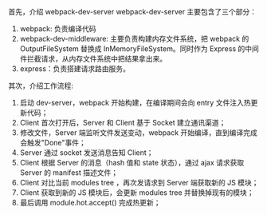 首先，介绍 webpack-dev-server
webpack-dev-server 主要包含了三个部分：

1. webpack: 负责编译代码
2. webpack-dev-middleware: 主要负责构建内存文件系统，把 webpack 的 OutputFileSystem 替换成 InMemoryFileSystem。同时作为 Express 的中间件拦截请求，从内存文件系统中把结果拿出来。
3. express：负责搭建请求路由服务。

其次，介绍工作流程:

1. 启动 dev-server，webpack 开始构建，在编译期间会向 entry 文件注入热更新代码；
2. Client 首次打开后，Server 和 Client 基于 Socket 建立通讯渠道；
3. 修改文件，Server 端监听文件发送变动，webpack 开始编译，直到编译完成会触发"Done"事件；
4. Server 通过 socket 发送消息告知 Client；
5. Client 根据 Server 的消息（hash 值和 state 状态），通过 ajax 请求获取 Server 的 manifest 描述文件；
6. Client 对比当前 modules tree ，再次发请求到 Server 端获取新的 JS 模块；
7. Client 获取到新的 JS 模块后，会更新 modules tree 并替换掉现有的模块；
8. 最后调用 module.hot.accept() 完成热更新；
